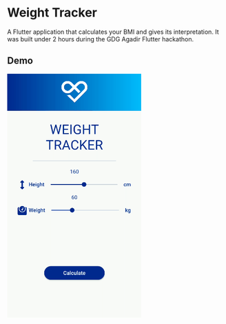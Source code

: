 # Weight Tracker

A Flutter application that calculates your BMI and gives its interpretation. It was built under 2 hours during the GDG Agadir Flutter hackathon.

## Demo
![Demo gif](https://github.com/doppelledev/gdg_agadir_flutter_hackathon/blob/master/github%20demo/demo.gif)
